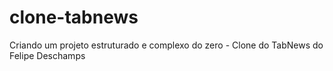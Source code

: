 # clone-tabnews

Criando um projeto estruturado e complexo do zero - Clone do TabNews do Felipe Deschamps
